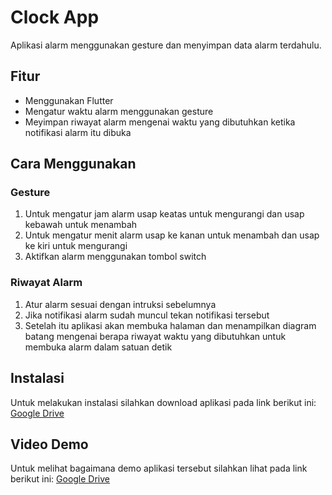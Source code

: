# Clock App

Aplikasi alarm menggunakan gesture dan menyimpan data alarm terdahulu.

## Fitur
- Menggunakan Flutter
- Mengatur waktu alarm menggunakan gesture 
- Meyimpan riwayat alarm mengenai waktu yang dibutuhkan ketika notifikasi alarm itu dibuka

## Cara Menggunakan
### Gesture
1. Untuk mengatur jam alarm usap keatas untuk mengurangi dan usap kebawah untuk menambah
2. Untuk mengatur menit alarm usap ke kanan untuk menambah dan usap ke kiri untuk mengurangi
3. Aktifkan alarm menggunakan tombol switch

### Riwayat Alarm
1. Atur alarm sesuai dengan intruksi sebelumnya
2. Jika notifikasi alarm sudah muncul tekan notifikasi tersebut
3. Setelah itu aplikasi akan membuka halaman dan menampilkan diagram batang mengenai berapa riwayat waktu yang dibutuhkan untuk membuka alarm dalam satuan detik

## Instalasi
Untuk melakukan instalasi silahkan download aplikasi pada link berikut ini:
[Google Drive](https://drive.google.com/file/d/178ikwl0aCHKgVTtVtQ1urS315VKn7K4J/view?usp=sharing)

## Video Demo
Untuk melihat bagaimana demo aplikasi tersebut silahkan lihat pada link berikut ini:
[Google Drive](https://drive.google.com/file/d/1iOTnDx4SZOVje0PyJcOxIcLI-stOtvph/view?usp=sharing)

